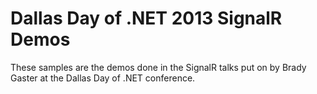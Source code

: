 Dallas Day of .NET 2013 SignalR Demos
=======================

These samples are the demos done in the SignalR talks put on by Brady Gaster at the Dallas Day of .NET conference. 